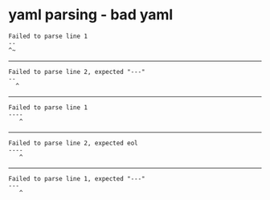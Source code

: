 # yaml parsing - bad yaml

    Failed to parse line 1
    --
    ^~
    

---

    Failed to parse line 2, expected "---"
    --
      ^
    

---

    Failed to parse line 1
    ----
       ^
    

---

    Failed to parse line 2, expected eol
    ----
       ^
    

---

    Failed to parse line 1, expected "---"
    ---
       ^
    

